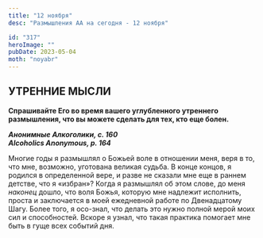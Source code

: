 ```yaml
---
title: "12 ноября"
desc: "Размышления АА на сегодня - 12 ноября"

id: "317"
heroImage: ""
pubDate: 2023-05-04
moth: "noyabr"
---
```


## УТРЕННИЕ МЫСЛИ

**Спрашивайте Его во время вашего углубленного утреннего размышления, что вы
можете сделать для тех, кто еще болен.**

**_Анонимные Алкоголики, с. 160  
Alcoholics Anonymous, p. 164_**

Многие годы я размышлял о Божьей воле в отношении меня, веря в то, что мне,
возможно, уготована великая судьба. В конце концов, я родился в определенной
вере, и разве не сказали мне еще в раннем детстве, что я «избран»? Когда я
размышлял об этом слове, до меня _наконец_ дошло, что воля Божья, которую мне
надлежит исполнить, проста и заключается в моей ежедневной работе по
Двенадцатому Шагу. Более того, я осо-знал, что делать это нужно полной мерой
моих сил и способностей. Вскоре я узнал, что такая практика помогает мне быть
в гуще всех событий дня.

